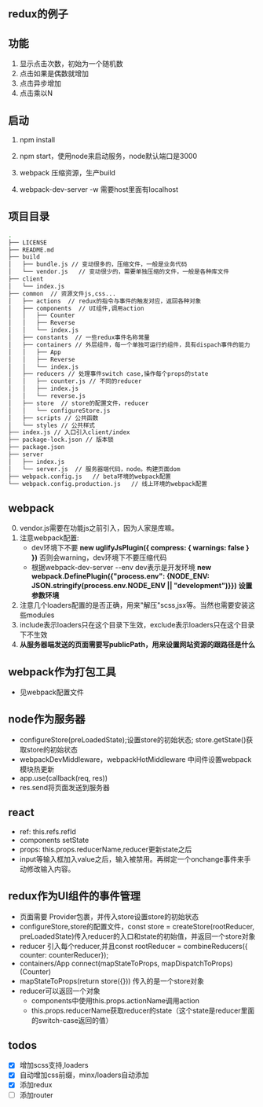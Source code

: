 ## redux的例子

## 功能

1. 显示点击次数，初始为一个随机数
2. 点击如果是偶数就增加
3. 点击异步增加
4. 点击乘以N

## 启动

1. npm install
2. npm start，使用node来启动服务，node默认端口是3000

3. webpack 压缩资源，生产build
2. webpack-dev-server -w 需要host里面有localhost

## 项目目录

````bash
.
├── LICENSE
├── README.md
├── build
│   ├── bundle.js // 变动很多的，压缩文件，一般是业务代码
│   └── vendor.js   // 变动很少的，需要单独压缩的文件，一般是各种库文件
├── client
│   └── index.js
├── common  // 资源文件js,css...
│   ├── actions  // redux的指令与事件的触发对应，返回各种对象
│   ├── components  // UI组件,调用action
│   │   ├── Counter
│   │   ├── Reverse
│   │   └── index.js
│   ├── constants  // 一些redux事件名称常量
│   ├── containers // 外层组件，每一个单独可运行的组件，具有dispach事件的能力
│   │   ├── App
│   │   ├── Reverse
│   │   └── index.js
│   ├── reducers // 处理事件switch case,操作每个props的state
│   │   ├── counter.js // 不同的reducer
│   │   ├── index.js
│   │   └── reverse.js
│   ├── store  // store的配置文件，reducer
│   │   └── configureStore.js
│   ├── scripts // 公共函数
│   └── styles // 公共样式
├── index.js // 入口引入client/index
├── package-lock.json // 版本锁
├── package.json
├── server
│   ├── index.js
│   └── server.js  // 服务器端代码，node。构建页面dom
├── webpack.config.js   // beta环境的webpack配置
└── webpack.config.production.js   // 线上环境的webpack配置
````

## webpack

0. vendor.js需要在功能js之前引入，因为人家是库嘛。
1. 注意webpack配置: 
    * dev环境下不要 **new uglifyJsPlugin({ compress: { warnings: false } })** 否则会warning，dev环境下不要压缩代码
    * 根据webpack-dev-server --env dev表示是开发环境 **new webpack.DefinePlugin({"process.env": {NODE_ENV: JSON.stringify(process.env.NODE_ENV || "development")}})  设置参数环境**
2. 注意几个loaders配置的是否正确，用来"解压"scss,jsx等。当然也需要安装这些modules
3. include表示loaders只在这个目录下生效，exclude表示loaders只在这个目录下不生效
4. **从服务器端发送的页面需要写publicPath，用来设置网站资源的跟路径是什么**

## webpack作为打包工具

- 见webpack配置文件

## node作为服务器

- configureStore(preLoadedState);设置store的初始状态; store.getState()获取store的初始状态
- webpackDevMiddleware，webpackHotMiddleware 中间件设置webpack模块热更新
- app.use(callback(req, res))
- res.send将页面发送到服务器

## react

- ref: this.refs.refId
- components setState
- props: this.props.reducerName,reducer更新state之后
- input等输入框加入value之后，输入被禁用。再绑定一个onchange事件来手动修改输入内容。


## redux作为UI组件的事件管理

* 页面需要 <Provider store={store}><App/></Provider> Provider包裹，并传入store设置store的初始状态
* configureStore,store的配置文件，const store = createStore(rootReducer, preLoadedState)传入reducer的入口和state的初始值，并返回一个store对象
* reducer 引入每个reducer,并且const rootReducer = combineReducers({ counter: counterReducer});
* containers/App connect(mapStateToProps, mapDispatchToProps)(Counter)
* mapStateToProps(return store({})) 传入的是一个store对象
* reducer可以返回一个对象
    * components中使用this.props.actionName调用action
    * this.props.reducerName获取reducer的state（这个state是reducer里面的switch-case返回的值）

## todos

- [x] 增加scss支持,loaders
- [x] 自动增加css前缀，minx/loaders自动添加
- [x] 添加redux
- [ ] 添加router
